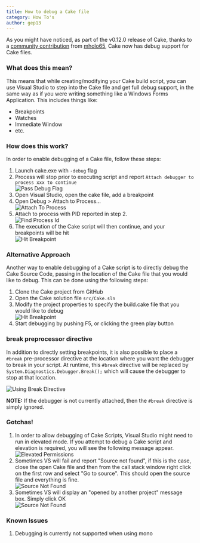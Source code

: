 ```yaml
---
title: How to debug a Cake file
category: How To's
author: gep13
---
```


As you might have noticed, as part of the v0.12.0 release of Cake, thanks to a [community contribution](https://github.com/cake-build/cake/pull/858) from [mholo65](https://github.com/mholo65), Cake now has debug support for Cake files.

### What does this mean?

This means that while creating/modifying your Cake build script, you can use Visual Studio to step into the Cake file and get full debug support, in the same way as if you were writing something like a Windows Forms Application.  This includes things like:

* Breakpoints
* Watches
* Immediate Window
* etc.

### How does this work?

In order to enable debugging of a Cake file, follow these steps:

1. Launch cake.exe with `-debug` flag
1. Process will stop prior to executing script and report `Attach debugger to process xxx to continue`
<br/>![Pass Debug Flag](https://raw.githubusercontent.com/cake-build/website/master/src/Cake.Web/App_Data/images/debugging-cake-file/pass_debug_flag.png)
1. Open Visual Studio, open the cake file, add a breakpoint
1. Open Debug > Attach to Process...
<br/>![Attach To Process](https://raw.githubusercontent.com/cake-build/website/master/src/Cake.Web/App_Data/images/debugging-cake-file/attach_to_process.png)
1. Attach to process with PID reported in step 2.
<br/>![Find Process Id](https://raw.githubusercontent.com/cake-build/website/master/src/Cake.Web/App_Data/images/debugging-cake-file/find_process_id.png)
1. The execution of the Cake script will then continue, and your breakpoints will be hit
<br/>![Hit Breakpoint](https://raw.githubusercontent.com/cake-build/website/master/src/Cake.Web/App_Data/images/debugging-cake-file/hit_breakpoint.png)

### Alternative Approach

Another way to enable debugging of a Cake script is to directly debug the Cake Source Code, passing in the location of the Cake file that you would like to debug.  This can be done using the following steps:

1. Clone the Cake project from GitHub
1. Open the Cake solution file `src/Cake.sln`
1. Modify the project properties to specify the build.cake file that you would like to debug
<br/>![Hit Breakpoint](https://raw.githubusercontent.com/cake-build/website/master/src/Cake.Web/App_Data/images/debugging-cake-file/project_properties.png)
1. Start debugging by pushing F5, or clicking the green play button

### break preprocessor directive

In addition to directly setting breakpoints, it is also possible to place a `#break` pre-processor directive at the location where you want the debugger to break in your script.  At runtime, this `#break` directive will be replaced by `System.Diagnostics.Debugger.Break();` which will cause the debugger to stop at that location.

![Using Break Directive](https://raw.githubusercontent.com/cake-build/website/master/src/Cake.Web/App_Data/images/debugging-cake-file/using_break_directive.png)

**NOTE:** If the debugger is not currently attached, then the `#break` directive is simply ignored.

### Gotchas!

1. In order to allow debugging of Cake Scripts, Visual Studio might need to run in elevated mode.  If you attempt to debug a Cake script and elevation is required, you will see the following message appear.
<br/>![Elevated Permissions](https://raw.githubusercontent.com/cake-build/website/master/src/Cake.Web/App_Data/images/debugging-cake-file/elevated_permissions.png)
1. Sometimes VS will fail and report "Source not found", if this is the case, close the open Cake file and then from the call stack window right click on the first row and select "Go to source". This should open the source file and everything is fine.
<br/>![Source Not Found](https://raw.githubusercontent.com/cake-build/website/master/src/Cake.Web/App_Data/images/debugging-cake-file/source_not_found.png)
1. Sometimes VS will display an "opened by another project" message box.  Simply click OK
<br/>![Source Not Found](https://raw.githubusercontent.com/cake-build/website/master/src/Cake.Web/App_Data/images/debugging-cake-file/opened_by_another_project.png)

### Known Issues

1. Debugging is currently not supported when using mono